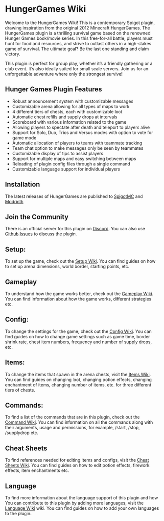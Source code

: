 # HungerGames Wiki

Welcome to the HungerGames Wiki! This is a contemporary Spigot plugin, drawing inspiration from the original 2012 Minecraft HungerGames. The HungerGames plugin is a thrilling survival game based on the renowned Hunger Games book/movie series. In this free-for-all battle, players must hunt for food and resources, and strive to outlast others in a high-stakes game of survival. The ultimate goal? Be the last one standing and claim victory.

This plugin is perfect for group play, whether it’s a friendly gathering or a club event. It’s also ideally suited for small scale servers. Join us for an unforgettable adventure where only the strongest survive!

## Hunger Games Plugin Features
- Robust announcement system with customizable messages
- Customizable arena allowing for all types of maps to work
- 4 different tiers of chests, each with customizable loot
- Automatic chest refills and supply drops at intervals
- Scoreboard with various information related to the game
- Allowing players to spectate after death and teleport to players alive
- Support for Solo, Duo, Trios and Versus modes with option to vote for game mode
- Automatic allocation of players to teams with teammate tracking
- Team chat option to make messages only be seen by teammates
- Customizable display of tips to assist players
- Support for multiple maps and easy switching between maps
- Reloading of plugin config files through a single command
- Customizable language support for individual players

## Installation
The latest releases of HungerGames are published to [SpigotMC](https://www.spigotmc.org/resources/hunger-games.111936/) and [Modrinth](https://modrinth.com/plugin/hungergames)

## Join the Community
There is an official server for this plugin on [Discord](https://discord.gg/qcRfPHnZtp). You can also use [Github Issues](https://github.com/Ayman-Isam/Hunger-Games/issues) to discuss the plugin.

## Setup:
To set up the game, check out the [Setup Wiki](https://github.com/Ayman-Isam/Hunger-Games/wiki/Setup). You can find guides on how to set up arena dimensions, world border, starting points, etc.

## Gameplay
To understand how the game works better, check out the [Gameplay Wiki](https://github.com/Ayman-Isam/Hunger-Games/wiki/Gameplay). You can find information about how the game works, different strategies etc.

## Config:
To change the settings for the game, check out the [Config Wiki](https://github.com/Ayman-Isam/Hunger-Games/wiki/Config). You can find guides on how to change game settings such as game time, border shrink rate, chest item numbers, frequency and number of supply drops, etc.

## Items:
To change the items that spawn in the arena chests, visit the [Items Wiki](https://github.com/Ayman-Isam/Hunger-Games/wiki/Items). You can find guides on changing loot, changing potion effects, changing enchantment of items, changing number of items, etc. for three different tiers of chests.

## Commands:
To find a list of the commands that are in this plugin, check out the [Command Wiki](https://github.com/Ayman-Isam/Hunger-Games/wiki/Commands). You can find information on all the commands along with their arguments, usage and permissions, for example, /start, /stop, /supplydrop etc.

## Cheat Sheets
To find references needed for editing items and configs, visit the [Cheat Sheets Wiki](https://github.com/Ayman-Isam/Hunger-Games/wiki/Cheat-Sheets). You can find guides on how to edit potion effects, firework effects, item enchantments etc.

## Language
To find more information about the language support of this plugin and how You can contribute to this plugin by adding more languages, visit the [Language Wiki](https://github.com/Ayman-Isam/Hunger-Games/wiki/Language) wiki. You can find guides on how to add your own languages to the plugin.

